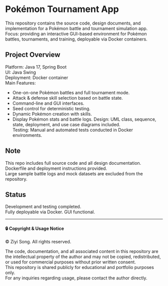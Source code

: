 # Pokémon Tournament App

This repository contains the source code, design documents, and implementation for a Pokémon battle and tournament simulation app.  
Focus: providing an interactive GUI-based environment for Pokémon battles, tournaments, and training, deployable via Docker containers.

## Project Overview

Platform: Java 17, Spring Boot  
UI: Java Swing  
Deployment: Docker container  
Main Features:
- One-on-one Pokémon battles and full tournament mode.
- Attack & defense skill selection based on battle state.
- Command-line and GUI interfaces.
- Seed control for deterministic testing.
- Dynamic Pokémon creation with skills.
- Display Pokémon stats and battle logs.
Design: UML class, sequence, state, deployment, and use case diagrams included.  
Testing: Manual and automated tests conducted in Docker environments.

## Note

This repo includes full source code and all design documentation.  
Dockerfile and deployment instructions provided.  
Large sample battle logs and mock datasets are excluded from the repository.

## Status

Development and testing completed.  
Fully deployable via Docker. GUI functional.

---

#### 🔒 Copyright & Usage Notice

© Ziyi Song. All rights reserved.

The code, documentation, and all associated content in this repository are the intellectual property of the author and may not be copied, redistributed, or used for commercial purposes without prior written consent.  
This repository is shared publicly for educational and portfolio purposes only.  
For any inquiries regarding usage, please contact the author directly.

